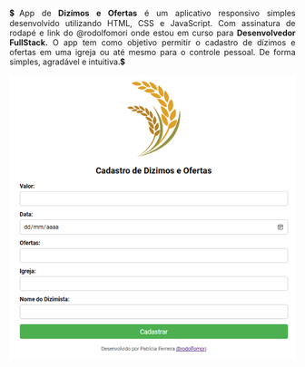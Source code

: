 
<p align="justify">💲App de<strong> Dizímos e Ofertas</strong> é um aplicativo responsivo simples desenvolvido utilizando HTML, CSS e JavaScript. Com assinatura de rodapé e 
  link do @rodolfomori onde estou em curso para <strong> Desenvolvedor FullStack.</strong> 
O app tem como objetivo permitir o cadastro de dízimos e ofertas em uma igreja ou até mesmo para o controle pessoal. De forma simples, agradável e intuitiva.💲
</align></p>



<img src="https://github.com/patriciamarpaulino/App-dizeofertas/blob/main/img/imgapp.PNG?raw=true">
